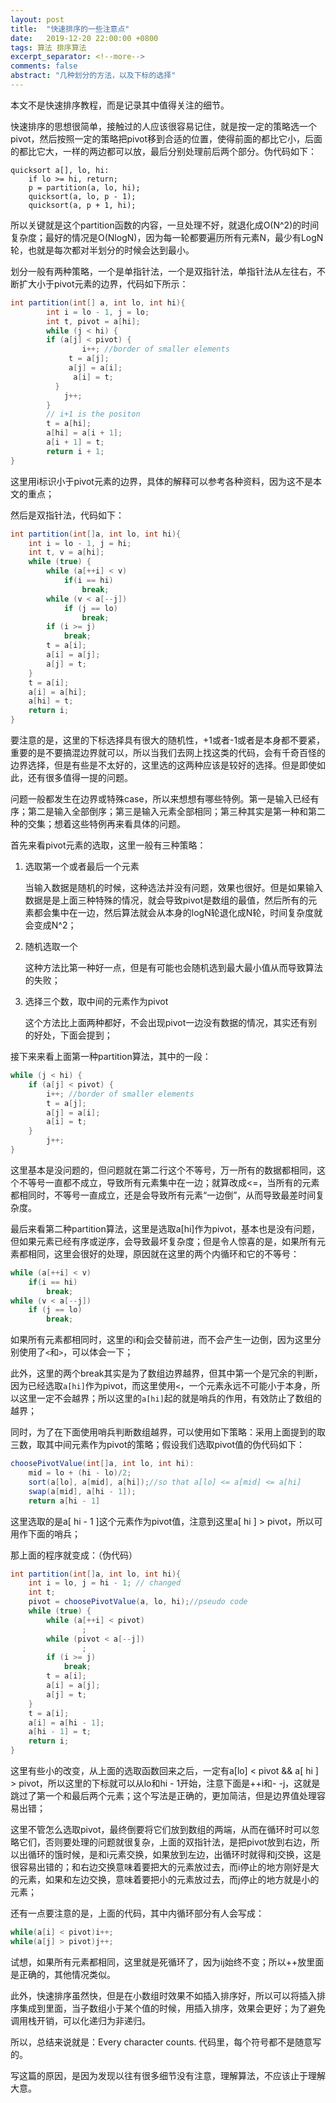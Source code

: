 ```yaml
---
layout: post
title:  "快速排序的一些注意点"
date:   2019-12-20 22:00:00 +0800
tags: 算法 排序算法
excerpt_separator: <!--more-->
comments: false
abstract: "几种划分的方法，以及下标的选择"
---
```


本文不是快速排序教程，而是记录其中值得关注的细节。



快速排序的思想很简单，接触过的人应该很容易记住，就是按一定的策略选一个pivot，然后按照一定的策略把pivot移到合适的位置，使得前面的都比它小，后面的都比它大，一样的两边都可以放，最后分别处理前后两个部分。伪代码如下：

```
quicksort a[], lo, hi:
	if lo >= hi, return;
	p = partition(a, lo, hi);
	quicksort(a, lo, p - 1);
	quicksort(a, p + 1, hi);
```

所以关键就是这个partition函数的内容，一旦处理不好，就退化成O(N^2)的时间复杂度；最好的情况是O(NlogN)，因为每一轮都要遍历所有元素N，最少有LogN轮，也就是每次都对半划分的时候会达到最小。



划分一般有两种策略，一个是单指针法，一个是双指针法，单指针法从左往右，不断扩大小于pivot元素的边界，代码如下所示：

```java
int partition(int[] a, int lo, int hi){
		int i = lo - 1, j = lo;
		int t, pivot = a[hi];
		while (j < hi) {
      	if (a[j] < pivot) {
         		i++; //border of smaller elements
             t = a[j];
             a[j] = a[i];
              a[i] = t;
          }
            j++;
        }
        // i+1 is the positon
        t = a[hi];
        a[hi] = a[i + 1];
        a[i + 1] = t;
        return i + 1;
}
```

这里用i标识小于pivot元素的边界，具体的解释可以参考各种资料，因为这不是本文的重点；

然后是双指针法，代码如下：

```java
int partition(int[]a, int lo, int hi){
    int i = lo - 1, j = hi;
    int t, v = a[hi];
    while (true) {
        while (a[++i] < v)
            if(i == hi)
                break;
        while (v < a[--j])
            if (j == lo)
                break;
        if (i >= j)
            break;
        t = a[i];
        a[i] = a[j];
        a[j] = t;
    }
    t = a[i];
    a[i] = a[hi];
    a[hi] = t; 
	return i;
}

```

要注意的是，这里的下标选择具有很大的随机性，+1或者-1或者是本身都不要紧，重要的是不要搞混边界就可以，所以当我们去网上找这类的代码，会有千奇百怪的边界选择，但是有些是不太好的，这里选的这两种应该是较好的选择。但是即使如此，还有很多值得一提的问题。

问题一般都发生在边界或特殊case，所以来想想有哪些特例。第一是输入已经有序；第二是输入全部倒序；第三是输入元素全部相同；第三种其实是第一种和第二种的交集；想着这些特例再来看具体的问题。



首先来看pivot元素的选取，这里一般有三种策略：

1. 选取第一个或者最后一个元素

   当输入数据是随机的时候，这种选法并没有问题，效果也很好。但是如果输入数据是是上面三种特殊的情况，就会导致pivot是数组的最值，然后所有的元素都会集中在一边，然后算法就会从本身的logN轮退化成N轮，时间复杂度就会变成N^2；

2. 随机选取一个

   这种方法比第一种好一点，但是有可能也会随机选到最大最小值从而导致算法的失败；

3. 选择三个数，取中间的元素作为pivot

   这个方法比上面两种都好，不会出现pivot一边没有数据的情况，其实还有别的好处，下面会提到；



接下来来看上面第一种partition算法，其中的一段：

```java
while (j < hi) {
	if (a[j] < pivot) {
    	i++; //border of smaller elements
        t = a[j];
        a[j] = a[i];
        a[i] = t;
    }
        j++;
}
```

这里基本是没问题的，但问题就在第二行这个不等号，万一所有的数据都相同，这个不等号一直都不成立，导致所有元素集中在一边；就算改成<=，当所有的元素都相同时，不等号一直成立，还是会导致所有元素“一边倒”，从而导致最差时间复杂度。

最后来看第二种partition算法，这里是选取a[hi]作为pivot，基本也是没有问题，但如果元素已经有序或逆序，会导致最坏复杂度；但是令人惊喜的是，如果所有元素都相同，这里会很好的处理，原因就在这里的两个内循环和它的不等号：

```java
while (a[++i] < v)
	if(i == hi)
    	break;
while (v < a[--j])
    if (j == lo)
        break;
```

如果所有元素都相同时，这里的i和j会交替前进，而不会产生一边倒，因为这里分别使用了`<`和`>`，可以体会一下；

此外，这里的两个break其实是为了数组边界越界，但其中第一个是冗余的判断，因为已经选取`a[hi]`作为pivot，而这里使用`<`，一个元素永远不可能小于本身，所以这里一定不会越界；所以这里的`a[hi]`起的就是哨兵的作用，有效防止了数组的越界；

同时，为了在下面使用哨兵判断数组越界，可以使用如下策略：采用上面提到的取三数，取其中间元素作为pivot的策略；假设我们选取pivot值的伪代码如下：

```java
choosePivotValue(int[]a, int lo, int hi):
    mid = lo + (hi - lo)/2;
    sort(a[lo], a[mid], a[hi]);//so that a[lo] <= a[mid] <= a[hi]
	swap(a[mid], a[hi - 1]);
	return a[hi - 1]
```

这里选取的是a[ hi - 1 ]这个元素作为pivot值，注意到这里a[ hi ] > pivot，所以可用作下面的哨兵；

那上面的程序就变成：（伪代码）

```java
int partition(int[]a, int lo, int hi){
    int i = lo, j = hi - 1; // changed
    int t;
    pivot = choosePivotValue(a, lo, hi);//pseudo code
    while (true) {
        while (a[++i] < pivot)
                ;
        while (pivot < a[--j])
                ;
        if (i >= j)
            break;
        t = a[i];
        a[i] = a[j];
        a[j] = t;
    }
    t = a[i];
    a[i] = a[hi - 1];
    a[hi - 1] = t; 
	return i;
}
```

这里有些小的改变，从上面的选取函数回来之后，一定有a[lo] < pivot && a[ hi ] > pivot，所以这里的下标就可以从lo和hi - 1开始，注意下面是++i和- -j，这就是跳过了第一个和最后两个元素；这个写法是正确的，更加简洁，但是边界值处理容易出错；

这里不管怎么选取pivot，最终倒要将它们放到数组的两端，从而在循环时可以忽略它们，否则要处理的问题就很复杂，上面的双指针法，是把pivot放到右边，所以出循环的饿时候，是和i元素交换，如果放到左边，出循环时就得和j交换，这是很容易出错的；和右边交换意味着要把大的元素放过去，而i停止的地方刚好是大的元素，如果和左边交换，意味着要把小的元素放过去，而j停止的地方就是小的元素；

还有一点要注意的是，上面的代码，其中内循环部分有人会写成：

```java
while(a[i] < pivot)i++;
while(a[j] > pivot)j++;
```

试想，如果所有元素都相同，这里就是死循环了，因为ij始终不变；所以++放里面是正确的，其他情况类似。

此外，快速排序虽然快，但是在小数组时效果不如插入排序好，所以可以将插入排序集成到里面，当子数组小于某个值的时候，用插入排序，效果会更好；为了避免调用栈开销，可以化递归为非递归。



所以，总结来说就是：Every character counts. 代码里，每个符号都不是随意写的。



写这篇的原因，是因为发现以往有很多细节没有注意，理解算法，不应该止于理解大意。





